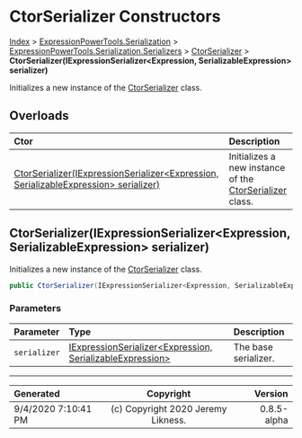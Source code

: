 ﻿# CtorSerializer Constructors

[Index](../index.md) > [ExpressionPowerTools.Serialization](ExpressionPowerTools.Serialization.a.md) > [ExpressionPowerTools.Serialization.Serializers](ExpressionPowerTools.Serialization.Serializers.n.md) > [CtorSerializer](ExpressionPowerTools.Serialization.Serializers.CtorSerializer.cs.md) > **CtorSerializer(IExpressionSerializer&lt;Expression, SerializableExpression> serializer)**

Initializes a new instance of the [CtorSerializer](ExpressionPowerTools.Serialization.Serializers.CtorSerializer.cs.md) class.

## Overloads

| Ctor | Description |
| :-- | :-- |
| [CtorSerializer(IExpressionSerializer&lt;Expression, SerializableExpression> serializer)](#ctorserializeriexpressionserializerexpression-serializableexpression-serializer) | Initializes a new instance of the [CtorSerializer](ExpressionPowerTools.Serialization.Serializers.CtorSerializer.cs.md) class. |

## CtorSerializer(IExpressionSerializer&lt;Expression, SerializableExpression> serializer)

Initializes a new instance of the [CtorSerializer](ExpressionPowerTools.Serialization.Serializers.CtorSerializer.cs.md) class.

```csharp
public CtorSerializer(IExpressionSerializer<Expression, SerializableExpression> serializer)
```

### Parameters

| Parameter | Type | Description |
| :-- | :-- | :-- |
| `serializer` | [IExpressionSerializer&lt;Expression, SerializableExpression>](ExpressionPowerTools.Serialization.Signatures.IExpressionSerializer`2.i.md) | The base serializer. |



---

| Generated | Copyright | Version |
| :-- | :-: | --: |
| 9/4/2020 7:10:41 PM | (c) Copyright 2020 Jeremy Likness. | 0.8.5-alpha |
